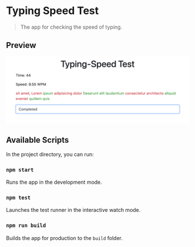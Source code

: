 # Typing Speed Test

> The app for checking the speed of typing.

## Preview

<img src="./typing-speed-test.png" alt="Typing Speed Test" />

## Available Scripts

In the project directory, you can run:

### `npm start`

Runs the app in the development mode.

### `npm test`

Launches the test runner in the interactive watch mode.

### `npm run build`

Builds the app for production to the `build` folder.
